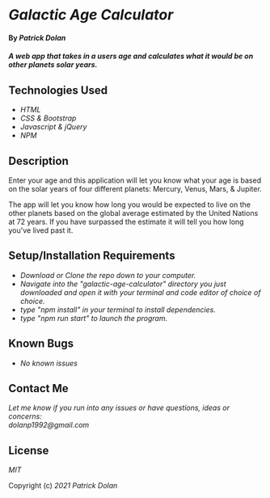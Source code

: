 # _Galactic Age Calculator_

#### By _**Patrick Dolan**_

#### _A web app that takes in a users age and calculates what it would be on other planets solar years._

<!-- ## Github Pages Link

[TITLE HERE Github Pages](https://patrick-dolan.github.io/APPLICATIONNAMEHERE/) -->

## Technologies Used

* _HTML_
* _CSS & Bootstrap_
* _Javascript & jQuery_
* _NPM_

## Description

Enter your age and this application will let you know what your age is based on the solar years of four different planets: Mercury, Venus, Mars, & Jupiter.

The app will let you know how long you would be expected to live on the other planets based on the global average estimated by the United Nations at 72 years. If you have surpassed the estimate it will tell you how long you've lived past it. 

## Setup/Installation Requirements

* _Download or Clone the repo down to your computer._
* _Navigate into the "galactic-age-calculator" directory you just downloaded and open it with your terminal and code editor of choice of choice._
* _type "npm install" in your terminal to install dependencies._
* _type "npm run start" to launch the program._

## Known Bugs

* _No known issues_

## Contact Me

_Let me know if you run into any issues or have questions, ideas or concerns:_  
_dolanp1992@gmail.com_

## License

_MIT_

Copyright (c) _2021_ _Patrick Dolan_